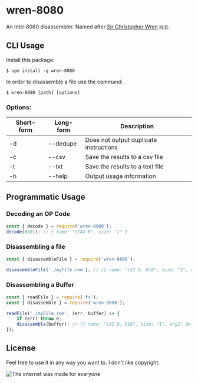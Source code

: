 # wren-8080

An Intel 8080 disassembler. Named after [Sir Christopher Wren](https://pt.wikipedia.org/wiki/Christopher_Wren) 🇬🇧.


## CLI Usage

Install this package:

```console
$ npm install -g wren-8080
```

In order to disassemble a file use the command:

```console
$ wren-8080 [path] [options]
```

### Options:

| Short-form | Long-form | Description                             |
|------------|-----------|-----------------------------------------|
| -d         | --dedupe  | Does not output duplicate instructions  |
| -c         | --csv     | Save the results to a csv file          |
| -t         | --txt     | Save the results to a text file         |
| -h         | --help    | Output usage information                |


## Programmatic Usage

### Decoding an OP Code

```js
const { decode } = require('wren-8080');
decode(0x01); // { name: "STAX B", size: "1" }
```

### Disassembling a file

```js
const { disassembleFile } = require('wren-8080');

disassembleFile('./myFile.rom'); // [{ name: "LXI D, D16", size: "1", arg1: 0xff, arg2: 0x1c }, { name: "NOP", size: "1" }]
```

### Disassembling a Buffer

```js
const { readFile } = require('fs');
const { disassemble } = require('wren-8080');

readFile('./myFile.rom', (err, buffer) => {
    if (err) throw e;
    disassemble(buffer); // [{ name: "LXI D, D16", size: "1", arg1: 0xff, arg2: 0x1c }, { name: "NOP", size: "1" }]
});
```


## License

Feel free to use it in any way you want to. I don't like copyright.

![The internet was made for everyone](https://upload.wikimedia.org/wikipedia/commons/thumb/8/8b/Copyleft.svg/444px-Copyleft.svg.png)
